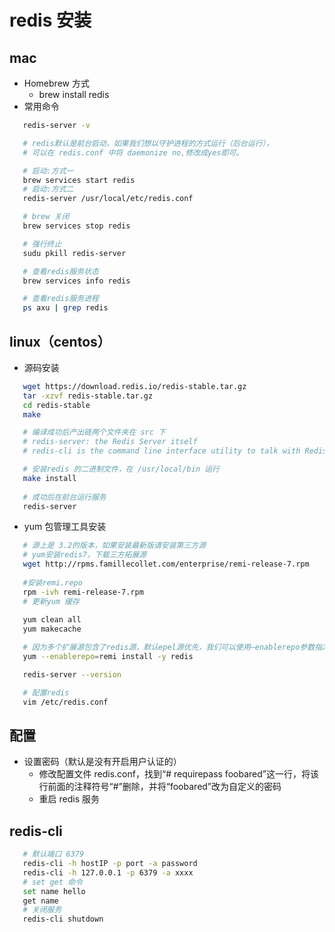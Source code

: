 # redis 安装

## mac
* Homebrew 方式
  - brew install redis
* 常用命令
 ```bash
    redis-server -v

    # redis默认是前台启动，如果我们想以守护进程的方式运行（后台运行），
    # 可以在 redis.conf 中将 daemonize no,修改成yes即可。

    # 启动:方式一
    brew services start redis
    # 启动:方式二
    redis-server /usr/local/etc/redis.conf

    # brew 关闭
    brew services stop redis

    # 强行终止
    sudu pkill redis-server

    # 查看redis服务状态
    brew services info redis

    # 查看redis服务进程
    ps axu | grep redis

  ```
## linux（centos）
* 源码安装
 ```bash
    wget https://download.redis.io/redis-stable.tar.gz
    tar -xzvf redis-stable.tar.gz
    cd redis-stable
    make

    # 编译成功后产出链两个文件夹在 src 下
    # redis-server: the Redis Server itself
    # redis-cli is the command line interface utility to talk with Redis.

    # 安装redis 的二进制文件，在 /usr/local/bin 运行
    make install
    
    # 成功后在前台运行服务
    redis-server
  ```
* yum 包管理工具安装
 ```bash
    # 源上是 3.2的版本，如果安装最新版请安装第三方源
    # yum安装redis7，下载三方拓展源
    wget http://rpms.famillecollet.com/enterprise/remi-release-7.rpm
    
    #安装remi.repo
    rpm -ivh remi-release-7.rpm
    # 更新yum 缓存
    
    yum clean all
    yum makecache

    # 因为多个扩展源包含了redis源，默认epel源优先，我们可以使用–enablerepo参数指定安装源。
    yum --enablerepo=remi install -y redis

    redis-server --version

    # 配置redis
    vim /etc/redis.conf
  ```
## 配置
* 设置密码（默认是没有开启用户认证的）
  - 修改配置文件 redis.conf，找到“# requirepass foobared”这一行，将该行前面的注释符号“#”删除，并将“foobared”改为自定义的密码
  - 重启 redis 服务
## redis-cli
 ```bash
    # 默认端口 6379
    redis-cli -h hostIP -p port -a password
    redis-cli -h 127.0.0.1 -p 6379 -a xxxx
    # set get 命令
    set name hello
    get name
    # 关闭服务
    redis-cli shutdown
  ```
